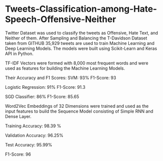 # Tweets-Classification-among-Hate-Speech-Offensive-Neither
Twitter Dataset was used to classify the tweets as Offensive, Hate Text, and Neither of them. After Sampling and Balancing the T-Davidson Dataset taken from GITHUB 35,929 tweets are used to train Machine Learning and Deep Learning Models. The models were built using Scikit-Learn and Keras API in Python.

TF-IDF Vectors were formed with 8,000 most frequent words and were used as features for building the Machine Learning Models.

Their Accuracy and F1 Scores:
SVM:                 93%   F1-Score: 93

Logistic Regression: 91%   F1-Score: 91.3

SGD Classifier:      86%   F1-Score: 85.65

Word2Vec Embeddings of 32 Dimensions were trained and used as the input features to build the Sequence Model consisting of Simple RNN and Dense Layer.

Training Accuracy: 98.39 %

Validation Accuracy: 96.25%

Test Accuracy: 95.99%

F1-Score: 96

